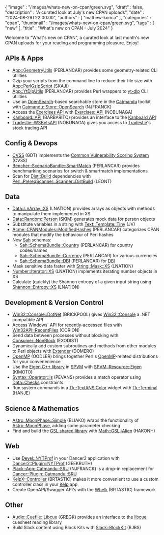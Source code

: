{
   "image" : "/images/whats-new-on-cpan/green.svg",
   "draft" : false,
   "description" : "A curated look at July's new CPAN uploads",
   "date" : "2024-08-26T22:00:00",
   "authors" : [
      "mathew-korica"
   ],
   "categories" : "cpan",
   "thumbnail" : "/images/whats-new-on-cpan/green.svg",
   "tags" : [
      "new"
   ],
   "title" : "What's new on CPAN - July 2024"
}


Welcome to "What's new on CPAN", a curated look at last month's new CPAN uploads for your reading and programming pleasure. Enjoy!

APIs & Apps
-----------
* [App::GeometryUtils](https://metacpan.org/pod/App::GeometryUtils) (PERLANCAR) provides some geometry-related CLI utilities
* Gzip your scripts from the command line to reduce their file size with [App::PerlGzipScript](https://metacpan.org/pod/App::PerlGzipScript) (SKAJI)
* [App::YtDlpUtils](https://metacpan.org/pod/App::YtDlpUtils) (PERLANCAR) provides Perl wrappers to [yt-dlp](https://github.com/yt-dlp/yt-dlp) CLI utilities
* Use an [OpenSearch](https://metacpan.org/pod/OpenSearch)-based searchable store in the [Catmandu](https://metacpan.org/pod/Catmandu) toolkit with [Catmandu::Store::OpenSearch](https://metacpan.org/pod/Catmandu::Store::OpenSearch) (NJFRANCK)
* Access the [Exercises API](https://www.api-ninjas.com/api/exercises) with [Exercises::API](https://metacpan.org/pod/Exercises::API) (NOBUNAGA)
* [Kanboard::API](https://metacpan.org/pod/Kanboard::API) (BARBARITO) provides an interface to the [Kanboard API](https://docs.kanboard.org/v1/api/)
* [Tradestie::WSBetsAPI](https://metacpan.org/pod/Tradestie::WSBetsAPI) (NOBUNAGA) gives you access to [Tradestie](https://tradestie.com/)'s stock trading API


Config & Devops
---------------
* [CVSS](https://metacpan.org/pod/CVSS) (GDT) implements the [Common Vulnerability Scoring System](https://nvd.nist.gov/vuln-metrics/cvss) (CVSS)
* [Bencher::ScenarioBundle::SmartMatch](https://metacpan.org/pod/Bencher::ScenarioBundle::SmartMatch) (PERLANCAR) provides benchmarking scenarios for switch & smartmatch implementations
* Scan for [Dist::Build](https://metacpan.org/pod/Dist::Build) dependencies with [Perl::PrereqScanner::Scanner::DistBuild](https://metacpan.org/pod/Perl::PrereqScanner::Scanner::DistBuild) (LEONT)


Data
----
* [Data::LnArray::XS](https://metacpan.org/pod/Data::LnArray::XS) (LNATION) provides arrays as objects with methods to manipulate them implemented in XS
* [Data::Random::Person](https://metacpan.org/pod/Data::Random::Person) (SKIM) generates mock data for person objects
* Substitute variables in a string with [Text::Template::Tiny](https://metacpan.org/pod/Text::Template::Tiny) (JV)
* [Acme::CPANModules::ModifiedHashes](https://metacpan.org/pod/Acme::CPANModules::ModifiedHashes) (PERLANCAR) categorizes CPAN modules that modify the behaviour of Perl hashes
* New [Sah](https://metacpan.org/pod/Sah) schemas:
	* [Sah::SchemaBundle::Country](https://metacpan.org/pod/Sah::SchemaBundle::Country) (PERLANCAR) for country codes/names
	* [Sah::SchemaBundle::Currency](https://metacpan.org/pod/Sah::SchemaBundle::Currency) (PERLANCAR) for various currencies
	* [Sah::SchemaBundle::DBI](https://metacpan.org/pod/Sah::SchemaBundle::DBI) (PERLANCAR) for [DBI](https://metacpan.org/pod/DBI)
* Mask sensitive data faster with [String::Mask::XS](https://metacpan.org/pod/String::Mask::XS) (LNATION)
* [Number::Iterator::XS](https://metacpan.org/pod/Number::Iterator::XS) (LNATION) implements iterating number objects in XS
* Calculate (quickly) the Shannon entropy of a given input string using [Shannon::Entropy::XS](https://metacpan.org/pod/Shannon::Entropy::XS) (LNATION)


Development & Version Control
-----------------------------
* [Win32::Console::DotNet](https://metacpan.org/pod/Win32::Console::DotNet) (BRICKPOOL) gives [Win32::Console](https://metacpan.org/pod/Win32::Console) a .NET compatible API
* Access Windows' API for recently-accessed files with [Win32API::RecentFiles](https://metacpan.org/pod/Win32API::RecentFiles) (CORION)
* Send data between processes without blocking with [Consumer::NonBlock](https://metacpan.org/pod/Consumer::NonBlock) (EXODIST)
* Dynamically add custom subroutines and methods from other modules to Perl objects with [Extender](https://metacpan.org/pod/Extender) (DOMERO)
* [OpenMP](https://metacpan.org/pod/OpenMP) (OODLER) brings together Perl's [OpenMP](https://www.openmp.org/)-related distributions for your convenenience
* Use the [Eigen C++ library](https://eigen.tuxfamily.org/index.php?title=Main_Page) in [SPVM](https://metacpan.org/dist/SPVM) with [SPVM::Resource::Eigen](https://metacpan.org/pod/SPVM::Resource::Eigen) (KIMOTO)
* [Syntax::Operator::Is](https://metacpan.org/pod/Syntax::Operator::Is) (PEVANS) provides a match operator using [Data::Checks](https://metacpan.org/pod/Data::Checks) constraints
* Run system commands in a [Tk::TextANSIColor](https://metacpan.org/pod/Tk::TextANSIColor) widget with [Tk::Terminal](https://metacpan.org/pod/Tk::Terminal) (HANJE)


Science & Mathematics
---------------------
* [Astro::MoonPhase::Simple](https://metacpan.org/pod/Astro::MoonPhase::Simple) (BLIAKO) wraps the functionality of [Astro::MoonPhase](https://metacpan.org/pod/Astro::MoonPhase), adding some parameter checking
* Find and build the [GSL shared library](https://www.gnu.org/software/gsl/) with [Math::GSL::Alien](https://metacpan.org/pod/Math::GSL::Alien) (HAKONH)


Web
---
* Use [Devel::NYTProf](https://metacpan.org/pod/Devel::NYTProf) in your Dancer2 application with [Dancer2::Plugin::NYTProf](https://metacpan.org/pod/Dancer2::Plugin::NYTProf) (GEEKRUTH)
* [Plack::App::Catmandu::SRU](https://metacpan.org/pod/Plack::App::Catmandu::SRU) (NJFRANCK) is a drop-in replacement for [Dancer::Plugin::Catmandu::SRU](https://metacpan.org/pod/Dancer::Plugin::Catmandu::SRU)
* [KelpX::Controller](https://metacpan.org/pod/KelpX::Controller) (BRTASTIC) makes it more convenient to use a custom controller class in your [Kelp](https://metacpan.org/pod/Kelp) app
* Create OpenAPI/Swagger API's with the [Whelk](https://metacpan.org/pod/Whelk) (BRTASTIC) framework


Other
-----
* [Audio::Cuefile::Libcue](https://metacpan.org/pod/Audio::Cuefile::Libcue) (GREGK) provides an interface to the [libcue](https://github.com/lipnitsk/libcue) cuesheet reading library
* Build Slack content using Block Kits with [Slack::BlockKit](https://metacpan.org/pod/Slack::BlockKit) (RJBS)
